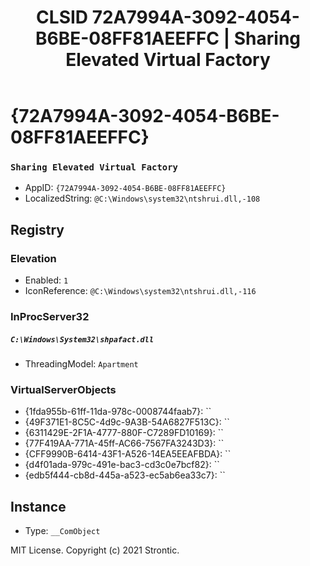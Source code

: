 ﻿---
title: "CLSID 72A7994A-3092-4054-B6BE-08FF81AEEFFC | Sharing Elevated Virtual Factory"
excerpt: What is COM-Object CLSID 72A7994A-3092-4054-B6BE-08FF81AEEFFC?
---

# {72A7994A-3092-4054-B6BE-08FF81AEEFFC}

### `Sharing Elevated Virtual Factory`
* AppID: `{72A7994A-3092-4054-B6BE-08FF81AEEFFC}`
* LocalizedString: `@C:\Windows\system32\ntshrui.dll,-108`

## Registry


### Elevation

* Enabled: `1`
* IconReference: `@C:\Windows\system32\ntshrui.dll,-116`

### InProcServer32

##### `C:\Windows\System32\shpafact.dll`
* ThreadingModel: `Apartment`

### VirtualServerObjects

* {1fda955b-61ff-11da-978c-0008744faab7}: ``
* {49F371E1-8C5C-4d9c-9A3B-54A6827F513C}: ``
* {6311429E-2F1A-4777-880F-C7289FD10169}: ``
* {77F419AA-771A-45ff-AC66-7567FA3243D3}: ``
* {CFF9990B-6414-43F1-A526-14EA5EEAFBDA}: ``
* {d4f01ada-979c-491e-bac3-cd3c0e7bcf82}: ``
* {edb5f444-cb8d-445a-a523-ec5ab6ea33c7}: ``

## Instance

* Type: `__ComObject`

MIT License. Copyright (c) 2021 Strontic.



